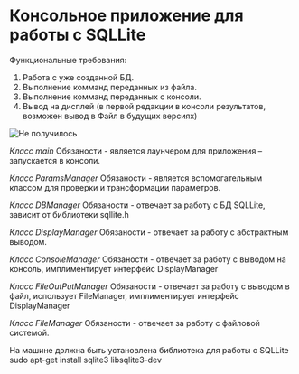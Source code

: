 # Консольное приложение для работы с SQLLite

Функциональные требования:

1. Работа  с уже созданной БД.
2. Выполнение комманд переданных из файла.
3. Выполнение комманд переданных с консоли.
4. Вывод на дисплей (в первой редакции в консоли результатов, возможен вывод в Файл в будущих версиях)

![Не получилось](https://github.com/vasiliev-alexey/sqlite_console/blob/master/doc/sqllite_cpp.jpeg)


_Класс main_
Обязаности - является лаунчером для приложения – запускается в консоли.

_Класс ParamsManager_
Обязаности - является вспомогательным классом для проверки и трансформации параметров.



_Класс DBManager_ 
Обязаности -  отвечает за работу с БД SQLLite, зависит от библиотеки sqllite.h

_Класс DisplayManager_
Обязаности -  отвечает за работу с  абстрактным выводом.

_Класс ConsoleManager_
Обязаности -  отвечает за работу с   выводом на консоль, имплиментирует  интерфейс  DisplayManager

_Класс FileOutPutManager_
Обязаности -  отвечает за работу с   выводом в файл, использует FileManager, имплиментирует  интерфейс  DisplayManager

_Класс FileManager_
Обязаности -  отвечает за работу с   файловой системой.

На машине должна быть установлена библиотека для работы  с SQLLite
sudo apt-get install sqlite3 libsqlite3-dev 
